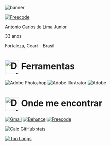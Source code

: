 ![banner](https://user-images.githubusercontent.com/112489109/192851468-d9332b97-38d3-476e-8b4d-6b925a42226a.png)


[![Freecode](https://img.shields.io/badge/freecodecamp-27273D?style=for-the-badge&logo=freecodecamp&logoColor=white)](https://www.freecodecamp.org/AntonioCaio27)

<p>Antonio Carlos de Lima Junior
<p>33 anos
<p>Fortaleza, Ceará - Brasil

# <img alt="Design Gif" src="https://media.giphy.com/media/povenlBAIz14s/giphy.gif" height="45" align="center"/>&nbsp;Ferramentas

![Adobe Photoshop](https://img.shields.io/badge/adobe%20photoshop-%2331A8FF.svg?style=for-the-badge&logo=adobe%20photoshop&logoColor=white)
![Adobe Illustrator](https://img.shields.io/badge/adobe%20illustrator-%23FF9A00.svg?style=for-the-badge&logo=adobe%20illustrator&logoColor=white)
![Adobe](https://img.shields.io/badge/adobe-%23FF0000.svg?style=for-the-badge&logo=adobe&logoColor=white)

# <img alt="Design Gif" src="https://media.giphy.com/media/povenlBAIz14s/giphy.gif" height="45" align="center"/>&nbsp;Onde me encontrar


[![Gmail](https://img.shields.io/badge/Gmail-D14836?style=for-the-badge&logo=gmail&logoColor=white)](mailto:contatoinked@gmail.com)
[![Behance](https://img.shields.io/badge/Behance-1769ff?style=for-the-badge&logo=behance&logoColor=white)](https://www.behance.net/caioinked)
[![Freecode](https://img.shields.io/badge/freecodecamp-27273D?style=for-the-badge&logo=freecodecamp&logoColor=white)](https://www.freecodecamp.org/AntonioCaio27)

![Caio GitHub stats](https://github-readme-stats.vercel.app/api?username=AntonioCaio27&show_icons=true&theme=highcontrast)<p>
[![Top Langs](https://github-readme-stats.vercel.app/api/top-langs/?username=AntonioCaio&langs_count=8=true&theme=highcontrast)](https://github.com/anuraghazra/github-readme-stats)


